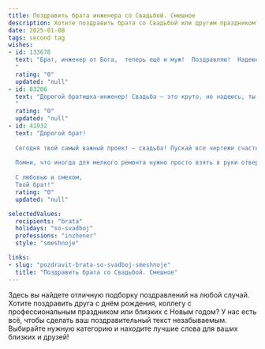 ```yaml
---
title: Поздравить брата инженера со Свадьбой. Смешное
description: Хотите поздравить брата со Свадьбой или другим праздником? Наш ИИ создаст незабываемое поздравление, а вы обязательно выделитесь среди других.  
date: 2025-01-08
tags: second tag
wishes:
- id: 133678
  text: "Брат, инженер от Бога,  теперь ещё и муж!  Поздравляю!  Надеюсь,  теперь твои творения будут не только выдерживать испытания на прочность, но и не создавать дома аварийных ситуаций.  Счастья вам,  чтобы ваш союз был крепче,  чем самый надёжный мост,  который ты спроектировал!  Горько!
  "
  rating: "0"
  updated: "null"
- id: 83206
  text: "Дорогой братишка-инженер! Свадьба – это круто, но надеюсь, ты не будешь строить семейную жизнь по принципу \"сборка-разборка\"?  Пусть ваш союз будет крепче, чем самый надёжный фундамент, а любовь – мощнее, чем самый эффективный двигатель!  Горько! (Но не очень, ты же инженер –  расчеты важны!)
  "
  rating: "0"
  updated: "null"
- id: 41932
  text: "Дорогой брат!
  
  Сегодня твой самый важный проект — свадьба! Пускай все чертежи счастья совпадают, а каждый крепеж радости держит ваш союз в идеальной форме. Желаю, чтобы ваша жизнь была как прочный мост, на который не страшно наступить, и как надежная конструкция, что выдержит любые бури!
  
  Помни, что иногда для мелкого ремонта нужно просто взять в руки отвертку и закрутить пару гаек. Так что не забывай о взаимопонимании! А если вдруг появится необходимость в ремонте, смело вызывай подрядчиков (или меня) на помощь!
  
  С любовью и смехом,
  Твой брат!"
  rating: "0"
  updated: "null"

selectedValues:
  recipients: "brata"
  holidays: "so-svadboj"
  professions: "inzhener"
  style: "smeshnoje"

links:
- slug: "pozdravit-brata-so-svadboj-smeshnoje"
  title: "Поздравить брата со Свадьбой. Смешное"
---
```


Здесь вы найдете отличную подборку поздравлений на любой случай.
Хотите поздравить друга с днём рождения, коллегу с профессиональным праздником или близких с Новым годом? У нас есть всё, чтобы сделать ваш поздравительный текст незабываемым. Выбирайте нужную категорию и находите лучшие слова для ваших близких и друзей!

